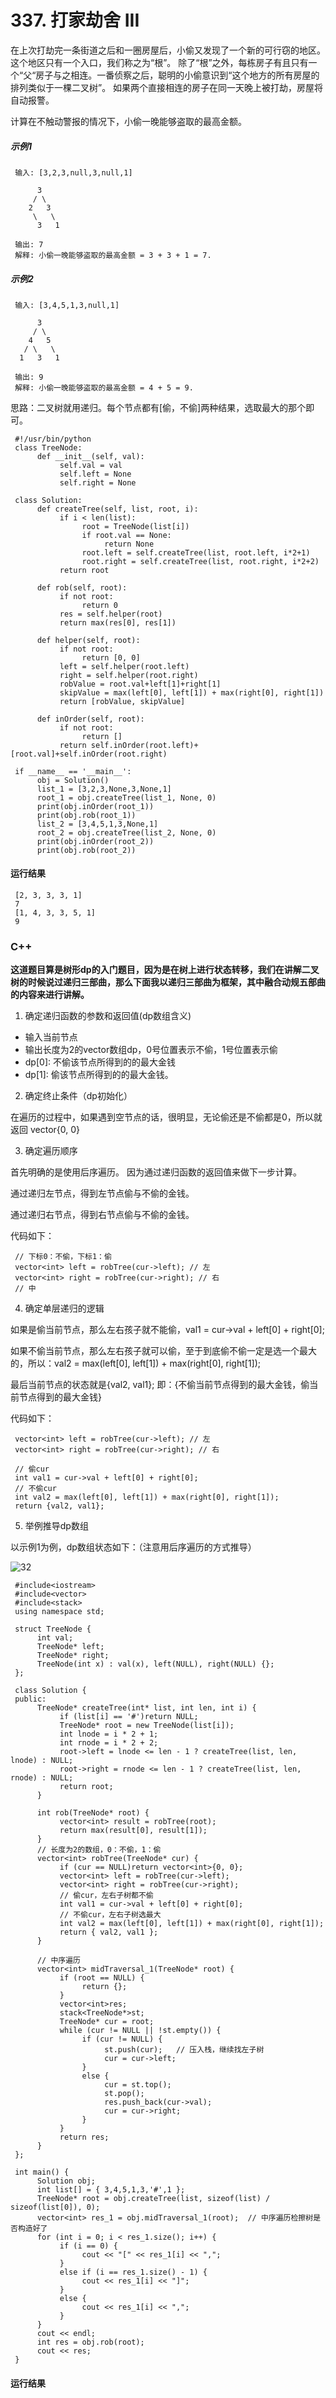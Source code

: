 # 337. 打家劫舍 III
在上次打劫完一条街道之后和一圈房屋后，小偷又发现了一个新的可行窃的地区。这个地区只有一个入口，我们称之为“根”。 除了“根”之外，每栋房子有且只有一个“父“房子与之相连。一番侦察之后，聪明的小偷意识到“这个地方的所有房屋的排列类似于一棵二叉树”。 如果两个直接相连的房子在同一天晚上被打劫，房屋将自动报警。

计算在不触动警报的情况下，小偷一晚能够盗取的最高金额。

##### 示例1
     输入: [3,2,3,null,3,null,1]

          3
         / \
        2   3
         \   \ 
          3   1

     输出: 7 
     解释: 小偷一晚能够盗取的最高金额 = 3 + 3 + 1 = 7.

##### 示例2
     输入: [3,4,5,1,3,null,1]

          3
         / \
        4   5
       / \   \ 
      1   3   1

     输出: 9
     解释: 小偷一晚能够盗取的最高金额 = 4 + 5 = 9.

思路：二叉树就用递归。每个节点都有[偷，不偷]两种结果，选取最大的那个即可。

     #!/usr/bin/python
     class TreeNode:
          def __init__(self, val):
               self.val = val
               self.left = None
               self.right = None

     class Solution:
          def createTree(self, list, root, i):
               if i < len(list):
                    root = TreeNode(list[i])
                    if root.val == None:
                         return None
                    root.left = self.createTree(list, root.left, i*2+1)
                    root.right = self.createTree(list, root.right, i*2+2)
               return root

          def rob(self, root):
               if not root:
                    return 0
               res = self.helper(root)
               return max(res[0], res[1])

          def helper(self, root):
               if not root:
                    return [0, 0]
               left = self.helper(root.left)
               right = self.helper(root.right)
               robValue = root.val+left[1]+right[1]
               skipValue = max(left[0], left[1]) + max(right[0], right[1])
               return [robValue, skipValue]

          def inOrder(self, root):
               if not root:
                    return []
               return self.inOrder(root.left)+[root.val]+self.inOrder(root.right)

     if __name__ == '__main__':
          obj = Solution()
          list_1 = [3,2,3,None,3,None,1]
          root_1 = obj.createTree(list_1, None, 0)
          print(obj.inOrder(root_1))
          print(obj.rob(root_1))
          list_2 = [3,4,5,1,3,None,1]
          root_2 = obj.createTree(list_2, None, 0)
          print(obj.inOrder(root_2))
          print(obj.rob(root_2))
  
#### 运行结果
     [2, 3, 3, 3, 1]
     7
     [1, 4, 3, 3, 5, 1]
     9

### C++

**这道题目算是树形dp的入门题目，因为是在树上进行状态转移，我们在讲解二叉树的时候说过递归三部曲，那么下面我以递归三部曲为框架，其中融合动规五部曲的内容来进行讲解。**

1. 确定递归函数的参数和返回值(dp数组含义)

* 输入当前节点
* 输出长度为2的vector数组dp，0号位置表示不偷，1号位置表示偷
* dp[0]: 不偷该节点所得到的的最大金钱
* dp[1]: 偷该节点所得到的的最大金钱。

2. 确定终止条件（dp初始化）

在遍历的过程中，如果遇到空节点的话，很明显，无论偷还是不偷都是0，所以就返回 vector<int>{0, 0}

3. 确定遍历顺序

首先明确的是使用后序遍历。 因为通过递归函数的返回值来做下一步计算。

通过递归左节点，得到左节点偷与不偷的金钱。

通过递归右节点，得到右节点偷与不偷的金钱。

代码如下：

     // 下标0：不偷，下标1：偷
     vector<int> left = robTree(cur->left); // 左
     vector<int> right = robTree(cur->right); // 右
     // 中
     
4. 确定单层递归的逻辑

如果是偷当前节点，那么左右孩子就不能偷，val1 = cur->val + left[0] + right[0]; 
     
如果不偷当前节点，那么左右孩子就可以偷，至于到底偷不偷一定是选一个最大的，所以：val2 = max(left[0], left[1]) + max(right[0], right[1]);
     
最后当前节点的状态就是{val2, val1}; 即：{不偷当前节点得到的最大金钱，偷当前节点得到的最大金钱}

代码如下：

     vector<int> left = robTree(cur->left); // 左
     vector<int> right = robTree(cur->right); // 右

     // 偷cur
     int val1 = cur->val + left[0] + right[0];
     // 不偷cur
     int val2 = max(left[0], left[1]) + max(right[0], right[1]);
     return {val2, val1};
     
5. 举例推导dp数组

以示例1为例，dp数组状态如下：（注意用后序遍历的方式推导）
     
![32](https://github.com/CamWu-cyber/leetcode/blob/master/%E5%8A%A8%E6%80%81%E8%A7%84%E5%88%92/32.png)
     
     #include<iostream>
     #include<vector>
     #include<stack>
     using namespace std;

     struct TreeNode {
          int val;
          TreeNode* left;
          TreeNode* right;
          TreeNode(int x) : val(x), left(NULL), right(NULL) {};
     };

     class Solution {
     public:
          TreeNode* createTree(int* list, int len, int i) {
               if (list[i] == '#')return NULL;
               TreeNode* root = new TreeNode(list[i]);
               int lnode = i * 2 + 1;
               int rnode = i * 2 + 2;
               root->left = lnode <= len - 1 ? createTree(list, len, lnode) : NULL;
               root->right = rnode <= len - 1 ? createTree(list, len, rnode) : NULL;
               return root;
          }

          int rob(TreeNode* root) {
               vector<int> result = robTree(root);
               return max(result[0], result[1]);
          }
          // 长度为2的数组，0：不偷，1：偷
          vector<int> robTree(TreeNode* cur) {
               if (cur == NULL)return vector<int>{0, 0};
               vector<int> left = robTree(cur->left);
               vector<int> right = robTree(cur->right);
               // 偷cur，左右子树都不偷
               int val1 = cur->val + left[0] + right[0];
               // 不偷cur，左右子树选最大
               int val2 = max(left[0], left[1]) + max(right[0], right[1]);
               return { val2, val1 };
          }

          // 中序遍历
          vector<int> midTraversal_1(TreeNode* root) {
               if (root == NULL) {
                    return {};
               }
               vector<int>res;
               stack<TreeNode*>st;
               TreeNode* cur = root;
               while (cur != NULL || !st.empty()) {
                    if (cur != NULL) {
                         st.push(cur);   // 压入栈，继续找左子树
                         cur = cur->left;
                    }
                    else {
                         cur = st.top();
                         st.pop();
                         res.push_back(cur->val);
                         cur = cur->right;
                    }
               }
               return res;
          }
     };

     int main() {
          Solution obj;
          int list[] = { 3,4,5,1,3,'#',1 };
          TreeNode* root = obj.createTree(list, sizeof(list) / sizeof(list[0]), 0);
          vector<int> res_1 = obj.midTraversal_1(root);  // 中序遍历检擦树是否构造好了
          for (int i = 0; i < res_1.size(); i++) {
               if (i == 0) {
                    cout << "[" << res_1[i] << ",";
               }
               else if (i == res_1.size() - 1) {
                    cout << res_1[i] << "]";
               }
               else {
                    cout << res_1[i] << ",";
               }
          }
          cout << endl;
          int res = obj.rob(root);
          cout << res;
     }
                
#### 运行结果
